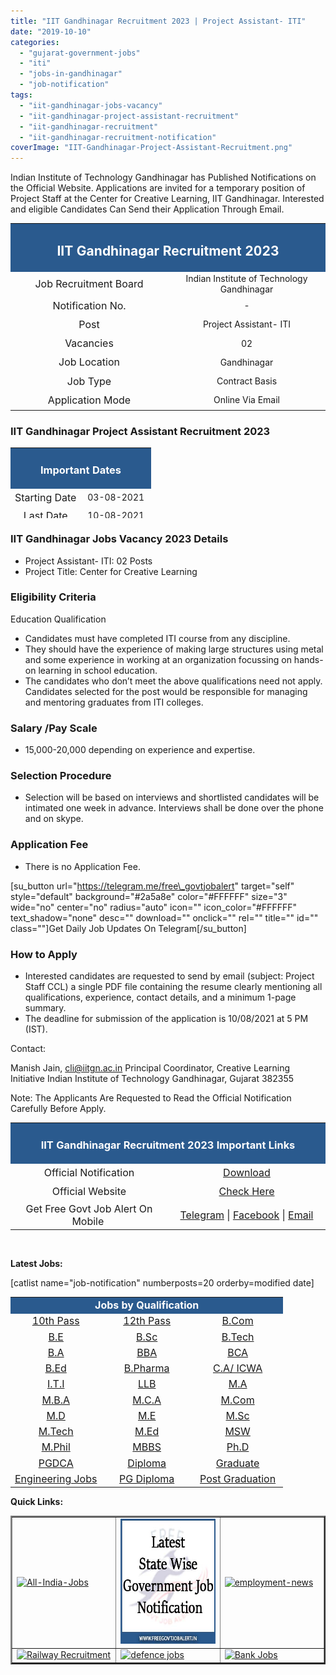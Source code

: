 ```yaml
---
title: "IIT Gandhinagar Recruitment 2023 | Project Assistant- ITI"
date: "2019-10-10"
categories: 
  - "gujarat-government-jobs"
  - "iti"
  - "jobs-in-gandhinagar"
  - "job-notification"
tags: 
  - "iit-gandhinagar-jobs-vacancy"
  - "iit-gandhinagar-project-assistant-recruitment"
  - "iit-gandhinagar-recruitment"
  - "iit-gandhinagar-recruitment-notification"
coverImage: "IIT-Gandhinagar-Project-Assistant-Recruitment.png"
---
```


Indian Institute of Technology Gandhinagar has Published Notifications on the Official Website. Applications are invited for a temporary position of Project Staff at the Center for Creative Learning, IIT Gandhinagar. Interested and eligible Candidates Can Send their Application Through Email.

<table style="border-collapse: collapse; width: 100%;"><tbody><tr><td style="width: 100%; background-color: #2a5a8e; text-align: center;" colspan="2"><h2><strong><span style="color: #ffffff;">IIT Gandhinagar Recruitment 2023</span></strong></h2></td></tr><tr style="height: 25px;"><td style="width: 50%; text-align: center; height: 25px;"><span style="font-size: 12pt;">Job Recruitment Board</span></td><td style="width: 50%; text-align: center;">Indian Institute of Technology Gandhinagar</td></tr><tr style="height: 25px;"><td style="width: 50%; text-align: center; height: 25px;"><span style="font-size: 12pt;">Notification No.</span></td><td style="width: 50%; text-align: center;">-</td></tr><tr style="height: 25px;"><td style="width: 50%; text-align: center; height: 25px;"><span style="font-size: 12pt;">Post</span></td><td style="width: 50%; text-align: center;">Project Assistant- ITI</td></tr><tr style="height: 25px;"><td style="width: 50%; text-align: center; height: 25px;"><span style="font-size: 12pt;">Vacancies</span></td><td style="width: 50%; text-align: center;">02</td></tr><tr style="height: 25px;"><td style="width: 50%; text-align: center; height: 25px;"><span style="font-size: 12pt;">Job Location</span></td><td style="width: 50%; text-align: center;">Gandhinagar</td></tr><tr style="height: 25px;"><td style="width: 50%; text-align: center; height: 25px;"><span style="font-size: 12pt;">Job Type</span></td><td style="width: 50%; text-align: center;">Contract Basis</td></tr><tr style="height: 25px;"><td style="width: 50%; text-align: center; height: 25px;"><span style="font-size: 12pt;">Application Mode</span></td><td style="width: 50%; text-align: center;">Online Via Email</td></tr></tbody></table>

### **IIT Gandhinagar Project Assistant Recruitment 2023**

<table style="border-collapse: collapse; width: 100%; height: 113px;"><tbody><tr style="height: 25px;"><td style="width: 50%; height: 25px; background-color: #2a5a8e; text-align: center;" colspan="2"><h3><strong><span style="color: #ffffff;">Important Dates</span></strong></h3></td></tr><tr style="height: 24px;"><td style="width: 50%; text-align: center; height: 24px;"><span style="font-size: 12pt;">Starting Date</span></td><td style="width: 50%; height: 24px; text-align: center;">03-08-2021</td></tr><tr style="height: 24px;"><td style="width: 50%; text-align: center; height: 24px;"><span style="font-size: 12pt;">Last Date</span></td><td style="width: 50%; height: 24px; text-align: center;">10-08-2021</td></tr></tbody></table>

### **IIT Gandhinagar Jobs Vacancy 2023 Details**

- Project Assistant- ITI: 02 Posts
- Project Title: Center for Creative Learning

### **Eligibility Criteria**

Education Qualification

- Candidates must have completed ITI course from any discipline.
- They should have the experience of making large structures using metal and some experience in working at an organization focussing on hands-on learning in school education.
- The candidates who don’t meet the above qualifications need not apply. Candidates selected for the post would be responsible for managing and mentoring graduates from ITI colleges.

### **Salary /Pay Scale**

- 15,000-20,000 depending on experience and expertise.

### **Selection Procedure**

- Selection will be based on interviews and shortlisted candidates will be intimated one week in advance. Interviews shall be done over the phone and on skype.

### **Application Fee**

- There is no Application Fee.

\[su\_button url="https://telegram.me/free\_govtjobalert" target="self" style="default" background="#2a5a8e" color="#FFFFFF" size="3" wide="no" center="no" radius="auto" icon="" icon\_color="#FFFFFF" text\_shadow="none" desc="" download="" onclick="" rel="" title="" id="" class=""\]Get Daily Job Updates On Telegram\[/su\_button\]

### **How to Apply**

- Interested candidates are requested to send by email (subject: Project Staff CCL) a single PDF file containing the resume clearly mentioning all qualifications, experience, contact details, and a minimum 1-page summary.
- The deadline for submission of the application is 10/08/2021 at 5 PM (IST).

Contact:

Manish Jain, cli@iitgn.ac.in Principal Coordinator, Creative Learning Initiative Indian Institute of Technology Gandhinagar, Gujarat 382355

Note: The Applicants Are Requested to Read the Official Notification Carefully Before Apply.

<table style="border-collapse: collapse; width: 100%;"><tbody><tr><td style="width: 100%; background-color: #2a5a8e; text-align: center;" colspan="2"><h3><span style="color: #ffffff;">IIT Gandhinagar Recruitment 2023 Important Links</span></h3></td></tr><tr style="height: 25px;"><td style="width: 50%; text-align: center; height: 25px;"><span style="font-size: 12pt;">Official Notification</span></td><td style="width: 50%; text-align: center; height: 25px;"><a href="https://drive.google.com/file/d/1gdfgHd6d7f2xN20ivJ3d4hDjPHmLZM__/view?usp=sharing" target="_blank" rel="noopener"><span style="font-size: 12pt;">Download</span></a></td></tr><tr style="height: 25px;"><td style="width: 50%; text-align: center; height: 25px;"><span style="font-size: 12pt;">Official Website</span></td><td style="width: 50%; text-align: center; height: 25px;"><a href="https://iitgn.ac.in/" target="_blank" rel="noopener"><span style="font-size: 12pt;">Check Here</span></a></td></tr><tr style="height: 25px;"><td style="width: 50%; text-align: center; height: 25px;"><span style="font-size: 12pt;">Get Free Govt Job Alert On Mobile&nbsp;</span></td><td style="width: 50%; text-align: center; height: 25px;"><span style="font-size: 12pt;"><a href="https://telegram.me/free_govtjobalert" target="_blank" rel="noopener">Telegram</a> | <a href="https://www.facebook.com/Free-Govt-Job-Alert-1091006524429779/" target="_blank" rel="noopener noreferrer">Facebook</a> | <a href="https://feedburner.google.com/fb/a/mailverify?uri=Freegovtjobalertin&amp;loc=en_US" target="_blank" rel="noopener noreferrer">Email</a></span></td></tr></tbody></table>

 

**Latest Jobs:**

\[catlist name="job-notification" numberposts=20 orderby=modified date\]

<table style="border-collapse: collapse;"><tbody><tr><td style="width: 33.3333%; background-color: #2a5a8e; text-align: center;" colspan="3"><span style="color: #ffffff;"><strong><span style="font-size: 12pt;">Jobs by Qualification</span></strong></span></td></tr><tr><td style="width: 33.3333%; text-align: center;"><a href="https://freegovtjobalert.in/10th-pass-job/" target="_blank" rel="noopener noreferrer"><span style="font-size: 12pt;">10th Pass</span></a></td><td style="width: 33.3333%; text-align: center;"><a href="https://freegovtjobalert.in/12th-pass-job/" target="_blank" rel="noopener noreferrer"><span style="font-size: 12pt;">12th Pass</span></a></td><td style="width: 33.3333%; text-align: center;"><a href="https://freegovtjobalert.in/qualification/bcom/" target="_blank" rel="noopener noreferrer"><span style="font-size: 12pt;">B.Com</span></a></td></tr><tr><td style="width: 33.3333%; text-align: center;"><a href="https://freegovtjobalert.in/qualification/be/" target="_blank" rel="noopener noreferrer"><span style="font-size: 12pt;">B.E</span></a></td><td style="width: 33.3333%; text-align: center;"><a href="https://freegovtjobalert.in/qualification/b-sc/" target="_blank" rel="noopener noreferrer"><span style="font-size: 12pt;">B.Sc</span></a></td><td style="width: 33.3333%; text-align: center;"><a href="https://freegovtjobalert.in/qualification/btech/" target="_blank" rel="noopener noreferrer"><span style="font-size: 12pt;">B.Tech</span></a></td></tr><tr><td style="width: 33.3333%; text-align: center;"><a href="https://freegovtjobalert.in/qualification/ba/" target="_blank" rel="noopener noreferrer"><span style="font-size: 12pt;">B.A</span></a></td><td style="width: 33.3333%; text-align: center;"><a href="https://freegovtjobalert.in/qualification/bba/" target="_blank" rel="noopener noreferrer"><span style="font-size: 12pt;">BBA</span></a></td><td style="width: 33.3333%; text-align: center;"><a href="https://freegovtjobalert.in/qualification/bca/" target="_blank" rel="noopener noreferrer"><span style="font-size: 12pt;">BCA</span></a></td></tr><tr><td style="width: 33.3333%; text-align: center;"><a href="https://freegovtjobalert.in/qualification/b-ed/" target="_blank" rel="noopener noreferrer"><span style="font-size: 12pt;">B.Ed</span></a></td><td style="width: 33.3333%; text-align: center;"><a href="https://freegovtjobalert.in/qualification/b-pharma/" target="_blank" rel="noopener noreferrer"><span style="font-size: 12pt;">B.Pharma</span></a></td><td style="width: 33.3333%; text-align: center;"><a href="https://freegovtjobalert.in/qualification/charted-accountant/" target="_blank" rel="noopener noreferrer"><span style="font-size: 12pt;">C.A/ ICWA</span></a></td></tr><tr><td style="width: 33.3333%; text-align: center;"><a href="https://freegovtjobalert.in/qualification/iti/" target="_blank" rel="noopener noreferrer"><span style="font-size: 12pt;">I.T.I</span></a></td><td style="width: 33.3333%; text-align: center;"><a href="https://freegovtjobalert.in/qualification/llb/" target="_blank" rel="noopener noreferrer"><span style="font-size: 12pt;">LLB</span></a></td><td style="width: 33.3333%; text-align: center;"><a href="https://freegovtjobalert.in/qualification/ma/" target="_blank" rel="noopener noreferrer"><span style="font-size: 12pt;">M.A</span></a></td></tr><tr><td style="width: 33.3333%; text-align: center;"><a href="https://freegovtjobalert.in/qualification/mba-jobs/" target="_blank" rel="noopener noreferrer"><span style="font-size: 12pt;">M.B.A</span></a></td><td style="width: 33.3333%; text-align: center;"><a href="https://freegovtjobalert.in/qualification/mca/" target="_blank" rel="noopener noreferrer"><span style="font-size: 12pt;">M.C.A</span></a></td><td style="width: 33.3333%; text-align: center;"><a href="https://freegovtjobalert.in/qualification/m-com/" target="_blank" rel="noopener noreferrer"><span style="font-size: 12pt;">M.Com</span></a></td></tr><tr><td style="width: 33.3333%; text-align: center;"><a href="https://freegovtjobalert.in/qualification/md/" target="_blank" rel="noopener noreferrer"><span style="font-size: 12pt;">M.D</span></a></td><td style="width: 33.3333%; text-align: center;"><a href="https://freegovtjobalert.in/qualification/me/" target="_blank" rel="noopener noreferrer"><span style="font-size: 12pt;">M.E</span></a></td><td style="width: 33.3333%; text-align: center;"><a href="https://freegovtjobalert.in/qualification/m-sc/" target="_blank" rel="noopener noreferrer"><span style="font-size: 12pt;">M.Sc</span></a></td></tr><tr><td style="width: 33.3333%; text-align: center;"><a href="https://freegovtjobalert.in/qualification/m-tech/" target="_blank" rel="noopener noreferrer"><span style="font-size: 12pt;">M.Tech</span></a></td><td style="width: 33.3333%; text-align: center;"><a href="https://freegovtjobalert.in/qualification/m-ed/" target="_blank" rel="noopener noreferrer"><span style="font-size: 12pt;">M.Ed</span></a></td><td style="width: 33.3333%; text-align: center;"><a href="https://freegovtjobalert.in/qualification/msw/" target="_blank" rel="noopener noreferrer"><span style="font-size: 12pt;">MSW</span></a></td></tr><tr><td style="width: 33.3333%; text-align: center;"><a href="https://freegovtjobalert.in/qualification/m-phil/" target="_blank" rel="noopener noreferrer"><span style="font-size: 12pt;">M.Phil</span></a></td><td style="width: 33.3333%; text-align: center;"><a href="https://freegovtjobalert.in/qualification/mbbs/" target="_blank" rel="noopener noreferrer"><span style="font-size: 12pt;">MBBS</span></a></td><td style="width: 33.3333%; text-align: center;"><a href="https://freegovtjobalert.in/qualification/ph-d/" target="_blank" rel="noopener noreferrer"><span style="font-size: 12pt;">Ph.D</span></a></td></tr><tr><td style="width: 33.3333%; text-align: center;"><a href="https://freegovtjobalert.in/qualification/pgdca/" target="_blank" rel="noopener noreferrer"><span style="font-size: 12pt;">PGDCA</span></a></td><td style="width: 33.3333%; text-align: center;"><a href="https://freegovtjobalert.in/qualification/diploma/" target="_blank" rel="noopener noreferrer"><span style="font-size: 12pt;">Diploma</span></a></td><td style="width: 33.3333%; text-align: center;"><a href="https://freegovtjobalert.in/qualification/graduate/" target="_blank" rel="noopener noreferrer"><span style="font-size: 12pt;">Graduate</span></a></td></tr><tr><td style="width: 33.3333%; text-align: center;"><a href="https://freegovtjobalert.in/engineering-jobs/" target="_blank" rel="noopener noreferrer"><span style="font-size: 12pt;">Engineering Jobs</span></a></td><td style="width: 33.3333%; text-align: center;"><a href="https://freegovtjobalert.in/qualification/pg-diploma/" target="_blank" rel="noopener noreferrer"><span style="font-size: 12pt;">PG Diploma</span></a></td><td style="width: 33.3333%; text-align: center;"><a href="https://freegovtjobalert.in/qualification/post-graduation/" target="_blank" rel="noopener noreferrer"><span style="font-size: 12pt;">Post Graduation</span></a></td></tr></tbody></table>

**Quick Links:**

<table style="width: 100%; border-collapse: collapse;" border="2"><tbody><tr><td style="width: 33.3333%;"><a href="https://freegovtjobalert.in/government-jobs/" target="_blank" rel="noopener noreferrer"><img class="aligncenter wp-image-6312" src="https://freegovtjobalert.in/wp-content/uploads/2020/08/All-India-Jobs.webp" alt="All-India-Jobs" width="200" height="200"></a></td><td style="width: 33.3333%;"><a href="https://freegovtjobalert.in/state-govt-jobs/" target="_blank" rel="noopener noreferrer"><img class="aligncenter wp-image-775" src="images/Latest-State-Wise-Government-Job-Notifications.jpg" alt="Latest State Wise Government Jobs Notification" width="200" height="200"></a></td><td style="width: 33.3333%;"><a href="https://freegovtjobalert.in/employment-news/" target="_blank" rel="noopener noreferrer"><img class="aligncenter wp-image-6311" src="https://freegovtjobalert.in/wp-content/uploads/2020/08/employment-news.webp" alt="employment-news" width="200" height="200"></a></td></tr><tr><td style="width: 33.3333%;"><a href="https://freegovtjobalert.in/railway-recruitment/"><img class="aligncenter wp-image-10983 size-full" src="https://freegovtjobalert.in/wp-content/uploads/2021/01/Railway-Recruitment.webp" alt="Railway Recruitment" width="200" height="200"></a></td><td style="width: 33.3333%;"><a href="https://freegovtjobalert.in/police-defence-jobs-notification/"><img class="aligncenter wp-image-10982 size-full" src="https://freegovtjobalert.in/wp-content/uploads/2021/01/defence.webp" alt="defence jobs" width="200" height="200"></a></td><td style="width: 33.3333%;"><a href="https://freegovtjobalert.in/bank-jobs-recruitment/"><img class="aligncenter wp-image-10981 size-full" src="https://freegovtjobalert.in/wp-content/uploads/2021/01/Bank-Jobs.webp" alt="Bank Jobs" width="200" height="200"></a></td></tr></tbody></table>
